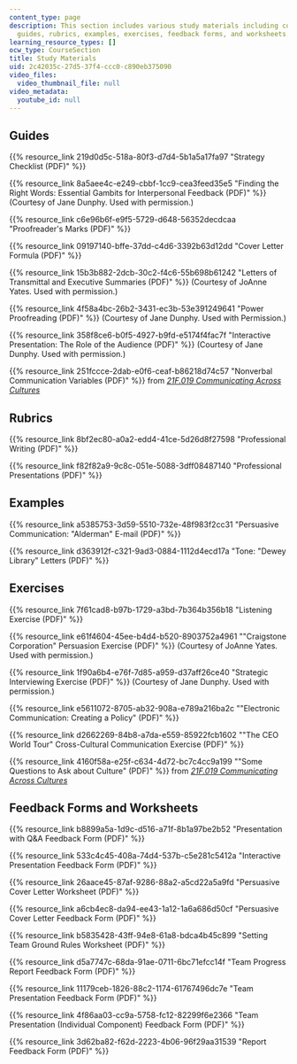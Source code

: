 ```yaml
---
content_type: page
description: This section includes various study materials including communication
  guides, rubrics, examples, exercises, feedback forms, and worksheets.
learning_resource_types: []
ocw_type: CourseSection
title: Study Materials
uid: 2c42035c-27d5-37f4-ccc0-c890eb375090
video_files:
  video_thumbnail_file: null
video_metadata:
  youtube_id: null
---
```


Guides
------

{{% resource_link 219d0d5c-518a-80f3-d7d4-5b1a5a17fa97 "Strategy Checklist (PDF)" %}}

{{% resource_link 8a5aee4c-e249-cbbf-1cc9-cea3feed35e5 "Finding the Right Words: Essential Gambits for Interpersonal Feedback (PDF)" %}} (Courtesy of Jane Dunphy. Used with permission.)

{{% resource_link c6e96b6f-e9f5-5729-d648-56352decdcaa "Proofreader's Marks (PDF)" %}}

{{% resource_link 09197140-bffe-37dd-c4d6-3392b63d12dd "Cover Letter Formula (PDF)" %}}

{{% resource_link 15b3b882-2dcb-30c2-f4c6-55b698b61242 "Letters of Transmittal and Executive Summaries (PDF)" %}} (Courtesy of JoAnne Yates. Used with permission.)

{{% resource_link 4f58a4bc-26b2-3431-ec3b-53e391249641 "Power Proofreading (PDF)" %}} (Courtesy of Jane Dunphy. Used with Permission.)

{{% resource_link 358f8ce6-b0f5-4927-b9fd-e5174f4fac7f "Interactive Presentation: The Role of the Audience (PDF)" %}} (Courtesy of Jane Dunphy. Used with permission.)

{{% resource_link 251fccce-2dab-e0f6-ceaf-b86218d74c57 "Nonverbal Communication Variables (PDF)" %}} from [_21F.019 Communicating Across Cultures_](/courses/21g-019-communicating-across-cultures-spring-2005)

Rubrics
-------

{{% resource_link 8bf2ec80-a0a2-edd4-41ce-5d26d8f27598 "Professional Writing (PDF)" %}}

{{% resource_link f82f82a9-9c8c-051e-5088-3dff08487140 "Professional Presentations (PDF)" %}}

Examples
--------

{{% resource_link a5385753-3d59-5510-732e-48f983f2cc31 "Persuasive Communication: \"Alderman\" E-mail (PDF)" %}}

{{% resource_link d363912f-c321-9ad3-0884-1112d4ecd17a "Tone: \"Dewey Library\" Letters (PDF)" %}}

Exercises
---------

{{% resource_link 7f61cad8-b97b-1729-a3bd-7b364b356b18 "Listening Exercise (PDF)" %}}

{{% resource_link e61f4604-45ee-b4d4-b520-8903752a4961 "\"Craigstone Corporation\" Persuasion Exercise (PDF)" %}} (Courtesy of JoAnne Yates. Used with permission.)

{{% resource_link 1f90a6b4-e76f-7d85-a959-d37aff26ce40 "Strategic Interviewing Exercise (PDF)" %}} (Courtesy of Jane Dunphy. Used with permission.)

{{% resource_link e5611072-8705-ab32-908a-e789a216ba2c "\"Electronic Communication: Creating a Policy\" (PDF)" %}}

{{% resource_link d2662269-84b8-a7da-e559-85922fcb1602 "\"The CEO World Tour\" Cross-Cultural Communication Exercise (PDF)" %}}

{{% resource_link 4160f58a-e25f-c634-4d72-bc7c4cc9a199 "\"Some Questions to Ask about Culture\" (PDF)" %}} from [_21F.019 Communicating Across Cultures_](/courses/21g-019-communicating-across-cultures-spring-2005)

Feedback Forms and Worksheets
-----------------------------

{{% resource_link b8899a5a-1d9c-d516-a71f-8b1a97be2b52 "Presentation with Q&A Feedback Form (PDF)" %}}

{{% resource_link 533c4c45-408a-74d4-537b-c5e281c5412a "Interactive Presentation Feedback Form (PDF)" %}}

{{% resource_link 26aace45-87af-9286-88a2-a5cd22a5a9fd "Persuasive Cover Letter Worksheet (PDF)" %}}

{{% resource_link a6cb4ec8-da94-ee43-1a12-1a6a686d50cf "Persuasive Cover Letter Feedback Form (PDF)" %}}

{{% resource_link b5835428-43ff-94e8-61a8-bdca4b45c899 "Setting Team Ground Rules Worksheet (PDF)" %}}

{{% resource_link d5a7747c-68da-91ae-0711-6bc71efcc14f "Team Progress Report Feedback Form (PDF)" %}}

{{% resource_link 11179ceb-1826-88c2-1174-61767496dc7e "Team Presentation Feedback Form (PDF)" %}}

{{% resource_link 4f86aa03-cc9a-5758-fc12-82299f6e2366 "Team Presentation (Individual Component) Feedback Form (PDF)" %}}

{{% resource_link 3d62ba82-f62d-2223-4b06-96f29aa31539 "Report Feedback Form (PDF)" %}}